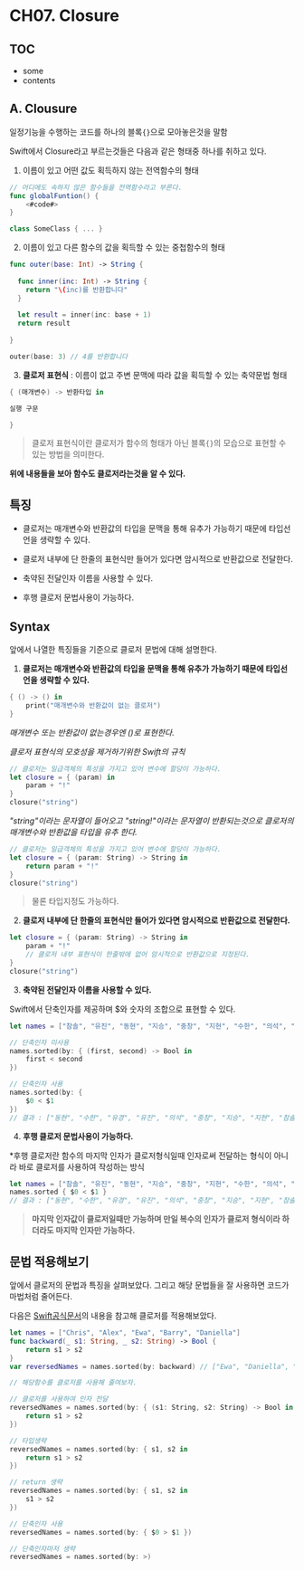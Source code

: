 # CH07. Closure

## TOC

- some
- contents

## A. Clousure

일정기능을 수행하는 코드를 하나의 블록`{}`으로 모아놓은것을 말함

Swift에서 Closure라고 부르는것들은 다음과 같은 형태중 하나를 취하고 있다.

1. 이름이 있고 어떤 값도 획득하지 않는 전역함수의 형태

```swift
// 어디에도 속하지 않은 함수들을 전역함수라고 부른다.
func globalFuntion() {
    <#code#>
}

class SomeClass { ... }
```


2. 이름이 있고 다른 함수의 값을 획득할 수 있는 중첩함수의 형태

```swift
func outer(base: Int) -> String {
  
  func inner(inc: Int) -> String {
    return "\(inc)를 반환합니다" 
  }
  
  let result = inner(inc: base + 1)
  return result
  
}

outer(base: 3) // 4를 반환합니다
```

3. **클로저 표현식** : 이름이 없고 주변 문맥에 따라 값을 획득할 수 있는 축약문법 형태

```swift
{ (매개변수) -> 반환타입 in

실행 구문

}
```

> 클로저 표현식이란 클로저가 함수의 형태가 아닌 블록`{}`의 모습으로 표현할 수 있는 방법을 의미한다.

**위에 내용들을 보아 함수도 클로저라는것을 알 수 있다.**

## 특징

- 클로저는 매개변수와 반환값의 타입을 문맥을 통해 유추가 가능하기 때문에 타입선언을 생략할 수 있다.

- 클로저 내부에 단 한줄의 표현식만 들어가 있다면 암시적으로 반환값으로 전달한다.

- 축약된 전달인자 이름을 사용할 수 있다.

- 후행 클로저 문법사용이 가능하다.

## Syntax

앞에서 나열한 특징들을 기준으로 클로저 문법에 대해 설명한다.

1. **클로저는 매개변수와 반환값의 타입을 문맥을 통해 유추가 가능하기 때문에 타입선언을 생략할 수 있다.**

```swift
{ () -> () in
    print("매개변수와 반환값이 없는 클로저")
}
```
*매개변수 또는 반환값이 없는경우엔 ()로 표현한다.* 

*클로저 표현식의 모호성을 제거하기위한 Swift의 규칙*

```swift
// 클로저는 일급객체의 특성을 가지고 있어 변수에 할당이 가능하다.
let closure = { (param) in
    param + "!"
}
closure("string")
```

*"string"이라는 문자열이 들어오고 "string!"이라는 문자열이 반환되는것으로 클로저의 매개변수와 반환값을 타입을 유추 한다.*

```swift
// 클로저는 일급객체의 특성을 가지고 있어 변수에 할당이 가능하다.
let closure = { (param: String) -> String in
    return param + "!"
}
closure("string")
```

> 물론 타입지정도 가능하다.

2. **클로저 내부에 단 한줄의 표현식만 들어가 있다면 암시적으로 반환값으로 전달한다.**

```swift
let closure = { (param: String) -> String in
    param + "!"
    // 클로저 내부 표현식이 한줄밖에 없어 암시적으로 반환값으로 지정된다.
}
closure("string")
```

3. **축약된 전달인자 이름을 사용할 수 있다.**

Swift에서 단축인자를 제공하며 $와 숫자의 조합으로 표현할 수 있다.

```swift
let names = ["참솔", "유진", "동현", "지승", "중창", "지현", "수한", "의석", "유경"]

// 단축인자 미사용
names.sorted(by: { (first, second) -> Bool in
    first < second
})

// 단축인자 사용
names.sorted(by: {
    $0 < $1
})
// 결과 : ["동현", "수한", "유경", "유진", "의석", "중창", "지승", "지현", "참솔"] 
```

4. **후행 클로저 문법사용이 가능하다.**

*후행 클로저란 함수의 마지막 인자가 클로저형식일때 인자로써 전달하는 형식이 아니라 바로 클로저를 사용하여 작성하는 방식

```swift
let names = ["참솔", "유진", "동현", "지승", "중창", "지현", "수한", "의석", "유경"]
names.sorted { $0 < $1 }
// 결과 : ["동현", "수한", "유경", "유진", "의석", "중창", "지승", "지현", "참솔"] 
```

> **마지막 인자값이 클로저일때만 가능하며 만일 복수의 인자가 클로저 형식이라 하더라도 마지막 인자만 가능하다.**

## 문법 적용해보기

앞에서 클로저의 문법과 특징을 살펴보았다.
그리고 해당 문법들을 잘 사용하면 코드가 마법처럼 줄어든다.

다음은 [Swift공식문서](https://docs.swift.org/swift-book/LanguageGuide/Closures.html)의 내용을 참고해 클로저를 적용해보았다.

```swift
let names = ["Chris", "Alex", "Ewa", "Barry", "Daniella"]
func backward(_ s1: String, _ s2: String) -> Bool {
    return s1 > s2
}
var reversedNames = names.sorted(by: backward) // ["Ewa", "Daniella", "Chris", "Barry", "Alex"]

// 해당함수를 클로저를 사용해 줄여보자.

// 클로저를 사용하여 인자 전달
reversedNames = names.sorted(by: { (s1: String, s2: String) -> Bool in
    return s1 > s2
})

// 타입생략
reversedNames = names.sorted(by: { s1, s2 in
    return s1 > s2
})

// return 생략
reversedNames = names.sorted(by: { s1, s2 in
    s1 > s2
})

// 단축인자 사용
reversedNames = names.sorted(by: { $0 > $1 })

// 단축인자마저 생략
reversedNames = names.sorted(by: >)

```

## 